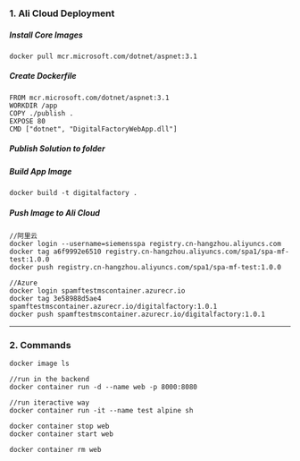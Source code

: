### 1. Ali Cloud Deployment
##### Install Core Images
```
docker pull mcr.microsoft.com/dotnet/aspnet:3.1
```
##### Create Dockerfile
```
FROM mcr.microsoft.com/dotnet/aspnet:3.1
WORKDIR /app
COPY ./publish .
EXPOSE 80
CMD ["dotnet", "DigitalFactoryWebApp.dll"]
```

##### Publish Solution to folder

##### Build App Image
```
docker build -t digitalfactory .
```
##### Push Image to Ali Cloud
```
//阿里云
docker login --username=siemensspa registry.cn-hangzhou.aliyuncs.com
docker tag a6f9992e6510 registry.cn-hangzhou.aliyuncs.com/spa1/spa-mf-test:1.0.0
docker push registry.cn-hangzhou.aliyuncs.com/spa1/spa-mf-test:1.0.0
```
```
//Azure
docker login spamftestmscontainer.azurecr.io
docker tag 3e58988d5ae4 spamftestmscontainer.azurecr.io/digitalfactory:1.0.1
docker push spamftestmscontainer.azurecr.io/digitalfactory:1.0.1
```
* * *
### 2. Commands
```
docker image ls
```
```
//run in the backend
docker container run -d --name web -p 8000:8080

//run iteractive way
docker container run -it --name test alpine sh
```
```
docker container stop web
docker container start web
```
```
docker container rm web
```
